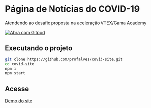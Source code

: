 # Página de Notícias do COVID-19

Atendendo ao desafio proposta na aceleração VTEX/Gama Academy

[![Abra com Gitpod](https://gitpod.io/button/open-in-gitpod.svg)](https://gitpod.io#snapshot/12e41386-7656-4a43-9a4f-e3fa17ccaa31)


## Executando o projeto

```bash
git clone https://github.com/profalves/covid-site.git
cd covid-site
npm i
npm start
```

## Acesse

[Demo do site](https://profalves.github.io/covid-site/)